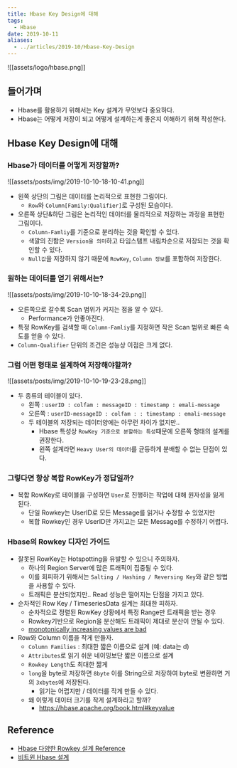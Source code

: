 ```yaml
---
title: Hbase Key Design에 대해
tags:
  - Hbase
date: 2019-10-11
aliases: 
  - ../articles/2019-10/Hbase-Key-Design
---
```


![[assets/logo/hbase.png]]

## 들어가며
- Hbase를 활용하기 위해서는 Key 설계가 무엇보다 중요하다.
- Hbase는 어떻게 저장이 되고 어떻게 설계하는게 좋은지 이해하기 위해 작성한다.

## Hbase Key Design에 대해
### Hbase가 데이터를 어떻게 저장할까?
![[assets/posts/img/2019-10-10-18-10-41.png]]

- 왼쪽 상단의 그림은 데이터를 논리적으로 표현한 그림이다.
  - `Row`와 `Column[Family:Qualifier]`로 구성된 모습이다.
- 오른쪽 상단&하단 그림은 논리적인 데이터를 물리적으로 저장하는 과정을 표현한 그림이다.
  - `Column-Famliy`를 기준으로 분리하는 것을 확인할 수 있다.
  - 색깔의 진함은 `Version을 의미`하고 타임스탬프 내림차순으로 저장되는 것을 확인할 수 있다.
  - `Null값`을 저장하지 않기 때문에 `RowKey`, `Column 정보`를 포함하여 저장한다.

### 원하는 데이터를 얻기 위해서는?
![[assets/posts/img/2019-10-10-18-34-29.png]]

- 오른쪽으로 갈수록 Scan 범위가 커지는 점을 알 수 있다.
  - Performance가 안좋아진다.
- 특정 RowKey를 검색할 때 `Column-Famliy`를 지정하면 작은 Scan 범위로 빠른 속도를 얻을 수 있다.
- `Column-Qualifier` 단위의 조건은 성능상 이점은 크게 없다.

### 그럼 어떤 형태로 설계하여 저장해야할까?
![[assets/posts/img/2019-10-10-19-23-28.png]]

- 두 종류의 테이블이 있다.
  - 왼쪽 : `userID : colfam : messageID : timestamp : emali-message`
  - 오른쪽 : `userID-messageID : colfam : : timestamp : emali-message`
  - 두 테이블의 저장되는 데이터양에는 아무런 차이가 없지만..
    - Hbase 특성상 `RowKey 기준으로 분할하는 특성`때문에 오른쪽 형태의 설계를 권장한다.
    - 왼쪽 설계라면 `Heavy User의 데이터`를 균등하게 분배할 수 없는 단점이 있다.

### 그렇다면 항상 복합 RowKey가 정답일까?
- 복합 RowKey로 테이블을 구성하면 `User`로 진행하는 작업에 대해 원자성을 잃게 된다.
  - 단일 Rowkey는 UserID로 모든 Message를 읽거나 수정할 수 있었지만
  - 복합 Rowkey인 경우 UserID만 가지고는 모든 Message를 수정하기 어렵다.


### Hbase의 Rowkey 디자인 가이드
- 잘못된 RowKey는 Hotspotting을 유발할 수 있으니 주의하자.
  - 하나의 Region Server에 많은 트래픽이 집중될 수 있다.
  - 이를 회피하기 위해서는 `Salting / Hashing / Reversing Key`와 같은 방법을 사용할 수 있다.
  - 트래픽은 분산되었지만.. Read 성능은 떨어지는 단점을 가지고 있다.
- 순차적인 Row Key / TimeseriesData 설계는 최대한 피하자.
  - 순차적으로 정렬된 RowKey 상황에서 특정 Range만 트래픽을 받는 경우
  - Rowkey기반으로 Region을 분산해도 트래픽이 제대로 분산이 안될 수 있다.
  - [monotonically increasing values are bad](https://ikaisays.com/2011/01/25/app-engine-datastore-tip-monotonically-increasing-values-are-bad/#comments)
- Row와 Column 이름을 작게 만들자.
  - `Column Families` : 최대한 짧은 이름으로 설계 (예: data는 d)
  - `Attributes`로 읽기 쉬운 네이밍보단 짧은 이름으로 설계
  - `Rowkey Length`도 최대한 짧게
  - `long`을 byte로 저장하면 `8byte` 이를 String으로 저장하여 byte로 변환하면 거의 `3xbytes`에 저장된다.
    - 읽기는 어렵지만 / 데이터를 작게 만들 수 있다.
  - 왜 이렇게 데이터 크기를 작게 설계하라고 할까?
    - https://hbase.apache.org/book.html#keyvalue



## Reference
- [Hbase 다양한 Rowkey 설계 Reference](https://hbase.apache.org/book.html#schema.casestudies)
- [비트윈 Hbase 설계](http://engineering.vcnc.co.kr/2014/05/hbase-schema-in-between/)
